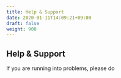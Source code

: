 ```yaml
---
title: Help & Support
date: 2020-01-11T14:09:21+09:00
draft: false
weight: 900
---
```


## Help & Support

If you are running into problems, please do 